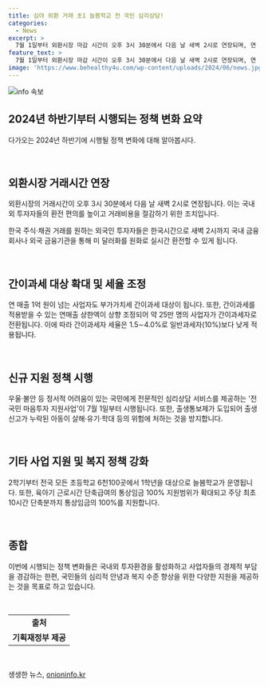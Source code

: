 ```yaml
---
title: 심야 외환 거래 초1 늘봄학교 전 국민 심리상담!
categories:
  - News
excerpt: >
  7월 1일부터 외환시장 마감 시간이 오후 3시 30분에서 다음 날 새벽 2시로 연장되며, 연 매출 1억 원이 넘는 사업자도 간이과세 대상이 됩니다. 외환거래 연장은 환전 편의를 높이고 거래비용을 절감하기 위한 조치이며, 한국 주식채권 거래를 원하는 외국인들에게도 환전이 가능해졌습니다. 간이과세 조건이 상향 조정되어 약 25만 명의 사업자가 전환되며, 정서적 어려움을 겪는 국민들을 위한 심리상담 서비스와 늘봄학교 운영, 육아기 근로시간 지원 등의 제도가 신설됩니다. 이러한 변화를 담은 2024년 하반기부터 이렇게 달라집니다 책자가 발간되었습니다.
feature_text: >
  7월 1일부터 외환시장 마감 시간이 오후 3시 30분에서 다음 날 새벽 2시로 연장되며, 연 매출 1억 원이 넘는 사업자도 간이과세 대상이 됩니다. 외환거래 연장은 환전 편의를 높이고 거래비용을 절감하기 위한 조치이며, 한국 주식채권 거래를 원하는 외국인들에게도 환전이 가능해졌습니다. 간이과세 조건이 상향 조정되어 약 25만 명의 사업자가 전환되며, 정서적 어려움을 겪는 국민들을 위한 심리상담 서비스와 늘봄학교 운영, 육아기 근로시간 지원 등의 제도가 신설됩니다. 이러한 변화를 담은 2024년 하반기부터 이렇게 달라집니다 책자가 발간되었습니다.
image: 'https://www.behealthy4u.com/wp-content/uploads/2024/06/news.jpg'
---
```


<p><img src="https://www.behealthy4u.com/wp-content/uploads/2024/06/news.jpg" alt="info 속보" /></p>

<h2 data-ke-size="size26">2024년 하반기부터 시행되는 정책 변화 요약</h2>

<p>다가오는 2024년 하반기에 시행될 정책 변화에 대해 알아봅시다.</p>

<p data-ke-size="size16">&nbsp;</p>

<h2 data-ke-size="size24">외환시장 거래시간 연장</h2>

<p>외환시장의 거래시간이 오후 3시 30분에서 다음 날 새벽 2시로 연장됩니다. 이는 국내외 투자자들의 환전 편의를 높이고 거래비용을 절감하기 위한 조치입니다.</p>

<p data-ke-size="size16">한국 주식·채권 거래를 원하는 외국인 투자자들은 한국시간으로 새벽 2시까지 국내 금융회사나 외국 금융기관을 통해 미 달러화를 원화로 실시간 환전할 수 있게 됩니다.</p>

<p data-ke-size="size16">&nbsp;</p>

<h2 data-ke-size="size24">간이과세 대상 확대 및 세율 조정</h2>

<p>연 매출 1억 원이 넘는 사업자도 부가가치세 간이과세 대상이 됩니다. 또한, 간이과세를 적용받을 수 있는 연매출 상한액이 상향 조정되어 약 25만 명의 사업자가 간이과세자로 전환됩니다. 이에 따라 간이과세자 세율은 1.5∼4.0%로 일반과세자(10%)보다 낮게 적용됩니다.</p>

<p data-ke-size="size16">&nbsp;</p>

<h2 data-ke-size="size24">신규 지원 정책 시행</h2>

<p>우울·불안 등 정서적 어려움이 있는 국민에게 전문적인 심리상담 서비스를 제공하는 '전국민 마음투자 지원사업'이 7월 1일부터 시행됩니다. 또한, 출생통보제가 도입되어 출생신고가 누락된 아동이 살해·유기·학대 등의 위험에 처하는 것을 방지합니다.</p>

<p data-ke-size="size16">&nbsp;</p>

<h2 data-ke-size="size24">기타 사업 지원 및 복지 정책 강화</h2>

<p>2학기부터 전국 모든 초등학교 6천100곳에서 1학년을 대상으로 늘봄학교가 운영됩니다. 또한, 육아기 근로시간 단축급여의 통상임금 100% 지원범위가 확대되고 주당 최초 10시간 단축분까지 통상임금의 100%를 지원합니다.</p>

<p data-ke-size="size16">&nbsp;</p>

<h2 data-ke-size="size24">종합</h2>

<p>이번에 시행되는 정책 변화들은 국내외 투자환경을 활성화하고 사업자들의 경제적 부담을 경감하는 한편, 국민들의 심리적 안녕과 복지 수준 향상을 위한 다양한 지원을 제공하는 것을 목표로 하고 있습니다.</p>

<p data-ke-size="size16">&nbsp;</p>

<table>
    <tr>
        <td style="text-align: center; height: 17px;"><b>출처</b></td>
    </tr>
    <tr>
        <td style="text-align: center; height: 17px;"><b>기획재정부 제공</b></td>
    </tr>
</table>

<p data-ke-size="size16">&nbsp;</p>
생생한 뉴스, <a href="https://onioninfo.kr" rel="dofollow">onioninfo.kr</a>


